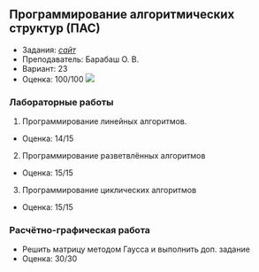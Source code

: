 ## Программирование алгоритмических структур (ПАС)
- Задания: <a href = "http://bov.in.ua/studentam-1-go-kursu-2/">*сайт*</a>
- Преподаватель: Барабаш О. В.
- Вариант: 23
- Оценка: 100/100
![](https://img.shields.io/badge/Programming%20Lang-Java-informational?style=flat-square&logo=java&logoColor=white&color=5194f0)

### Лабораторные работы
1. Программирование линейных алгоритмов.
- Оценка: 14/15
2. Программирование разветвлённых алгоритмов
- Оценка: 15/15
3. Программирование циклических алгоритмов
- Оценка: 15/15

### Расчётно-графическая работа
- Решить матрицу методом Гаусса и выполнить доп. задание
- Оценка: 30/30
